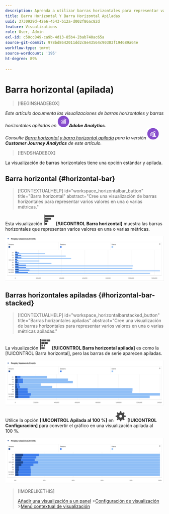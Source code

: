 ```yaml
---
description: Aprenda a utilizar barras horizontales para representar varios valores en una o varias métricas.
title: Barra Horizontal Y Barra Horizontal Apiladas
uuid: 3730929d-42e6-4543-b12a-d002f86ac82d
feature: Visualizations
role: User, Admin
exl-id: c50cc849-ca9b-4d13-85b4-2bab740ac65a
source-git-commit: 978bd8642011dd2c8e43564c90303f194689a64e
workflow-type: tm+mt
source-wordcount: '195'
ht-degree: 89%

---
```


# Barra horizontal (apilada)

>[!BEGINSHADEBOX]

_Este artículo documenta las visualizaciones de barras horizontales y barras horizontales apiladas en_ ![Adobe Analytics](/help/assets/icons/AdobeAnalytics.svg) _&#x200B;**Adobe Analytics**._<br/>_Consulte [Barra horizontal y barra horizontal apilada](https://experienceleague.adobe.com/es/docs/analytics-platform/using/cja-workspace/visualizations/horizontal-bar) para la versión_ ![CustomerJourneyAnalytics](/help/assets/icons/CustomerJourneyAnalytics.svg) _&#x200B;**Customer Journey Analytics** de este artículo._

>[!ENDSHADEBOX]

La visualización de barras horizontales tiene una opción estándar y apilada.

## Barra horizontal {#horizontal-bar}

<!-- markdownlint-disable MD034 -->

>[!CONTEXTUALHELP]
>id="workspace_horizontalbar_button"
>title="Barra horizontal"
>abstract="Cree una visualización de barras horizontales para representar varios valores en una o varias métricas."

<!-- markdownlint-enable MD034 -->

Esta visualización ![GraphBarHorizontal](/help/assets/icons/GraphBarHorizontal.svg) **[!UICONTROL Barra horizontal]** muestra las barras horizontales que representan varios valores en una o varias métricas.

![Barra horizontal que muestra métricas como Vistas de página, Velocidad de página, Visitas, Entradas y Salidas.](assets/horizontal-bar.png)


## Barras horizontales apiladas {#horizontal-bar-stacked}

<!-- markdownlint-disable MD034 -->

>[!CONTEXTUALHELP]
>id="workspace_horizontalbarstacked_button"
>title="Barras horizontales apiladas"
>abstract="Cree una visualización de barras horizontales para representar varios valores en una o varias métricas apiladas."

<!-- markdownlint-enable MD034 -->


La visualización ![GraphBarHorizontalStacked](/help/assets/icons/GraphBarHorizontalStacked.svg) **[!UICONTROL Barra horizontal apilada]** es como la [!UICONTROL Barra horizontal], pero las barras de serie aparecen apiladas.

![Barra horizontal apilada que muestra vistas de página, visitas, entradas y salidas.](assets/horizontal-bar-stacked.png)

Utilice la opción **[!UICONTROL Apilada al 100 %]** en ![Configuración](/help/assets/icons/Setting.svg) **[!UICONTROL Configuración]** para convertir el gráfico en una visualización apilada al 100 %.

![Barra horizontal apilada al 100 %](assets/horizontal-bar-stacked100.png)


>[!MORELIKETHIS]
>
>[Añadir una visualización a un panel](/help/analyze/analysis-workspace/visualizations/freeform-analysis-visualizations.md#add-visualizations-to-a-panel)
>&#x200B;>[Configuración de visualización](/help/analyze/analysis-workspace/visualizations/freeform-analysis-visualizations.md#settings)
>&#x200B;>[Menú contextual de visualización](/help/analyze/analysis-workspace/visualizations/freeform-analysis-visualizations.md#context-menu)
>

